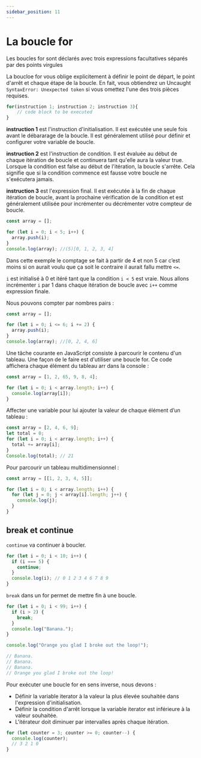 ```yaml
---
sidebar_position: 11
---
```


# La boucle for

Les boucles for sont déclarés avec trois expressions facultatives séparés par des points virgules

La boucloe for vous oblige explicitement à définir le point de départ, le point d'arrêt et chaque étape de la boucle. En fait, vous obtiendrez un Uncaught `SyntaxError: Unexpected token` si vous omettez l'une des trois pièces requises.

```js
for(instruction 1; instruction 2; instruction 3){
    // code block to be executed
}
```

**instruction 1** est l'instruction d'initialisation.
Il est exécutée une seule fois avant le débararage de la boucle. Il est généralement utilisé pour définir et configurer votre variable de boucle.

**instruction 2** est l'instruction de condition.
Il est évaluée au début de chaque itération de boucle et continuera tant qu'elle aura la valeur true. Lorsque la condition est false au début de l'itération, la boucle s'arrête. Cela signifie que si la condition commence est fausse votre boucle ne s'exécutera jamais.

**instruction 3** est l'expression final.
Il est exécutée à la fin de chaque itération de boucle, avant la prochaine vérification de la condition et est généralement utilisée pour incrémenter ou décrémenter votre compteur de boucle.

```js
const array = [];

for (let i = 0; i < 5; i++) {
  array.push(i);
}
console.log(array); //(5)[0, 1, 2, 3, 4]
```

Dans cette exemple le comptage se fait à partir de 4 et non 5 car c’est moins si on aurait voulu que ça soit le contraire il aurait fallu mettre `<=`.

`i` est initialisé à 0 et itéré tant que la condition `i < 5` est vraie. Nous allons incrémenter `i` par 1 dans chaque itération de boucle avec `i++` comme expression finale.

Nous pouvons compter par nombres pairs :

```js
const array = [];

for (let i = 0; i <= 6; i += 2) {
  array.push(i);
}
console.log(array); //[0, 2, 4, 6]
```

Une tâche courante en JavaScript consiste à parcourir le contenu d'un tableau. Une façon de le faire est d'utiliser une boucle for. Ce code affichera chaque élément du tableau arr dans la console :

```js
const array = [1, 2, 65, 9, 8, 4];

for (let i = 0; i < array.length; i++) {
  console.log(array[i]);
}
```

Affecter une variable pour lui ajouter la valeur de chaque élément d’un tableau :

```js
const array = [2, 4, 6, 9];
let total = 0;
for (let i = 0; i < array.length; i++) {
  total += array[i];
}
Console.log(total); // 21
```

Pour parcourir un tableau multidimensionnel :

```js
const array = [[1, 2, 3, 4, 5]];

for (let i = 0; i < array.length; i++) {
  for (let j = 0; j < array[i].length; j++) {
    console.log(j);
  }
}
```

## break et continue

`continue` va continuer à boucler.

```js
for (let i = 0; i < 10; i++) {
  if (i === 5) {
    continue;
  }
  console.log(i); // 0 1 2 3 4 6 7 8 9
}
```

`break` dans un for permet de mettre fin à une boucle.

```js
for (let i = 0; i < 99; i++) {
  if (i > 2) {
    break;
  }
  console.log("Banana.");
}

console.log("Orange you glad I broke out the loop!");

// Banana.
// Banana.
// Banana.
// Orange you glad I broke out the loop!
```

Pour exécuter une boucle for en sens inverse, nous devons :

- Définir la variable iterator à la valeur la plus élevée souhaitée dans l'expression d'initialisation.
- Définir la condition d'arrêt lorsque la variable iterator est inférieure à la valeur souhaitée.
- L'itérateur doit diminuer par intervalles après chaque itération.

```js
for (let counter = 3; counter >= 0; counter--) {
  console.log(counter);
  // 3 2 1 0
}
```
